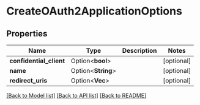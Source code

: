 # CreateOAuth2ApplicationOptions

## Properties

Name | Type | Description | Notes
------------ | ------------- | ------------- | -------------
**confidential_client** | Option<**bool**> |  | [optional]
**name** | Option<**String**> |  | [optional]
**redirect_uris** | Option<**Vec<String>**> |  | [optional]

[[Back to Model list]](../README.md#documentation-for-models) [[Back to API list]](../README.md#documentation-for-api-endpoints) [[Back to README]](../README.md)


